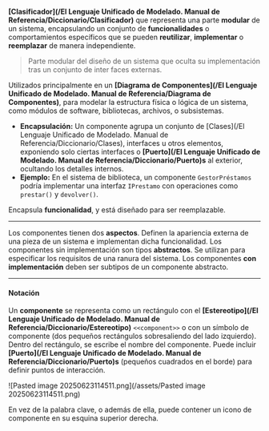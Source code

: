 **[Clasificador](/El Lenguaje Unificado de Modelado. Manual de Referencia/Diccionario/Clasificador)** que representa una parte **modular** de un sistema, encapsulando un conjunto de **funcionalidades** o comportamientos específicos que se pueden **reutilizar**, **implementar** o **reemplazar** de manera independiente.

> Parte modular del diseño de un sistema que oculta su implementación tras un conjunto de inter faces externas.

Utilizados principalmente en un **[Diagrama de Componentes](/El Lenguaje Unificado de Modelado. Manual de Referencia/Diagrama de Componentes)**, para modelar la estructura física o lógica de un sistema, como módulos de software, bibliotecas, archivos, o subsistemas.

- **Encapsulación:** Un componente agrupa un conjunto de [Clases](/El Lenguaje Unificado de Modelado. Manual de Referencia/Diccionario/Clases), interfaces u otros elementos, exponiendo solo ciertas interfaces o **[Puerto](/El Lenguaje Unificado de Modelado. Manual de Referencia/Diccionario/Puerto)s** al exterior, ocultando los detalles internos. 
- **Ejemplo:** En el sistema de biblioteca, un componente `GestorPréstamos` podría implementar una interfaz `IPrestamo` con operaciones como `prestar()` y `devolver()`.

Encapsula **funcionalidad**, y está diseñado para ser reemplazable.
****
Los componentes tienen dos **aspectos**. Definen la apariencia externa de una pieza de un sistema e implementan dicha funcionalidad. Los componentes sin implementación son tipos **abstractos**. Se utilizan para especificar los requisitos de una ranura del sistema. Los componentes **con implementación** deben ser subtipos de un componente abstracto.
****
#### **Notación**
Un **componente** se representa como un rectángulo con el **[Estereotipo](/El Lenguaje Unificado de Modelado. Manual de Referencia/Diccionario/Estereotipo)** `<<component>>` o con un símbolo de componente (dos pequeños rectángulos sobresaliendo del lado izquierdo).
Dentro del rectángulo, se escribe el nombre del componente.
Puede incluir **[Puerto](/El Lenguaje Unificado de Modelado. Manual de Referencia/Diccionario/Puerto)s** (pequeños cuadrados en el borde) para definir puntos de interacción.

![Pasted image 20250623114511.png](/assets/Pasted image 20250623114511.png)

En vez de la palabra clave, o además de ella, puede contener un icono de componente en su esquina superior derecha.